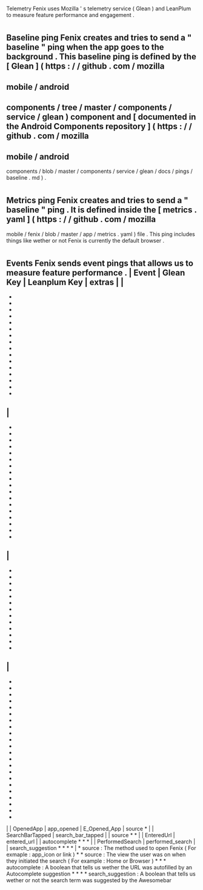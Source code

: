 #
Telemetry
Fenix
uses
Mozilla
'
s
telemetry
service
(
Glean
)
and
LeanPlum
to
measure
feature
performance
and
engagement
.
#
#
Baseline
ping
Fenix
creates
and
tries
to
send
a
"
baseline
"
ping
when
the
app
goes
to
the
background
.
This
baseline
ping
is
defined
by
the
[
Glean
]
(
https
:
/
/
github
.
com
/
mozilla
-
mobile
/
android
-
components
/
tree
/
master
/
components
/
service
/
glean
)
component
and
[
documented
in
the
Android
Components
repository
]
(
https
:
/
/
github
.
com
/
mozilla
-
mobile
/
android
-
components
/
blob
/
master
/
components
/
service
/
glean
/
docs
/
pings
/
baseline
.
md
)
.
#
#
Metrics
ping
Fenix
creates
and
tries
to
send
a
"
baseline
"
ping
.
It
is
defined
inside
the
[
metrics
.
yaml
]
(
https
:
/
/
github
.
com
/
mozilla
-
mobile
/
fenix
/
blob
/
master
/
app
/
metrics
.
yaml
)
file
.
This
ping
includes
things
like
wether
or
not
Fenix
is
currently
the
default
browser
.
#
#
Events
Fenix
sends
event
pings
that
allows
us
to
measure
feature
performance
.
|
Event
|
Glean
Key
|
Leanplum
Key
|
extras
|
|
-
-
-
-
-
-
-
-
-
-
-
-
-
-
-
-
-
|
-
-
-
-
-
-
-
-
-
-
-
-
-
-
-
-
-
-
-
|
-
-
-
-
-
-
-
-
-
-
-
-
-
-
|
-
-
-
-
-
-
-
-
-
-
-
-
-
-
-
-
-
-
-
-
-
-
-
|
|
OpenedApp
|
app_opened
|
E_Opened_App
|
source
*
|
|
SearchBarTapped
|
search_bar_tapped
|
|
source
*
*
|
|
EnteredUrl
|
entered_url
|
|
autocomplete
*
*
*
|
|
PerformedSearch
|
performed_search
|
|
search_suggestion
*
*
*
*
|
*
source
:
The
method
used
to
open
Fenix
(
For
exmaple
:
app_icon
or
link
)
*
*
source
:
The
view
the
user
was
on
when
they
initiated
the
search
(
For
example
:
Home
or
Browser
)
*
*
*
autocomplete
:
A
boolean
that
tells
us
wether
the
URL
was
autofilled
by
an
Autocomplete
suggestion
*
*
*
*
search_suggestion
:
A
boolean
that
tells
us
wether
or
not
the
search
term
was
suggested
by
the
Awesomebar
